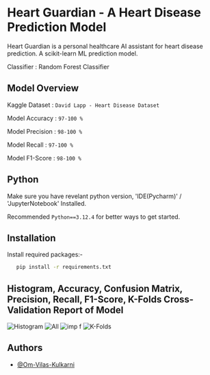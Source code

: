 
# Heart Guardian - A Heart Disease Prediction Model

Heart Guardian is a personal healthcare AI assistant for heart disease prediction. A scikit-learn ML prediction model.

Classifier : Random Forest Classifier


## Model Overview
Kaggle Dataset : `David Lapp - Heart Disease Dataset`

Model Accuracy : `97-100 %`

Model Precision : `98-100 %`

Model Recall : `97-100 %`

Model F1-Score : `98-100 %`


## Python

Make sure you have revelant python version, 'IDE(Pycharm)' / 'JupyterNotebook' Installed.

Recommended `Python==3.12.4` for better ways to get started.


## Installation

Install required packages:-
```bash
   pip install -r requirements.txt
```
    
## Histogram, Accuracy, Confusion Matrix, Precision, Recall, F1-Score, K-Folds Cross-Validation Report of Model
![Histogram](https://github.com/user-attachments/assets/2a5750f3-fed5-4f78-a7d8-bbcd1571584e)
![All](https://github.com/user-attachments/assets/ee7bd381-c428-4912-a77e-6a80ea010da3)
![imp f](https://github.com/user-attachments/assets/8d4e89e8-c0c4-4d24-a40b-9f098dcd9603)
![K-Folds](https://github.com/user-attachments/assets/797cc2c1-507c-404b-b200-e25730af011d)


## Authors

- [@Om-Vilas-Kulkarni](https://www.github.com/om-vilas-kulkarni)

